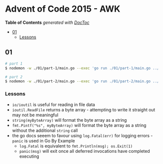 # Advent of Code 2015 - AWK

<!-- START doctoc generated TOC please keep comment here to allow auto update -->
<!-- DON'T EDIT THIS SECTION, INSTEAD RE-RUN doctoc TO UPDATE -->
**Table of Contents**  *generated with [DocToc](https://github.com/thlorenz/doctoc)*

- [01](#01)
  - [Lessons](#lessons)

<!-- END doctoc generated TOC please keep comment here to allow auto update -->


## 01

```bash
# part 1
$ nodemon -w ./01/part-1/main.go --exec 'go run ./01/part-1/main.go ../01.txt || exit 1'

# part 2
$ nodemon -w ./01/part-2/main.go --exec 'go run ./01/part-2/main.go ../01.txt || exit 1'
```

### Lessons

- `io/ioutil` is useful for reading in file data
- `ioutil.ReadFile` returns a byte array - attempting to write it straight out
    may not be meaningful
- `string(myByteArray)` will format the byte array as a string
- `fmt.Pintf("%s", myByteArray)` will format the byte array as a string without
    the additional `string` call
- the go docs seeem to favour using `log.Fatal(err)` for logging errors -
    `panic` is used in Go By Example
    - `log.Fatal` is equivalent to `fmt.Println(msg); os.Exit(1)`
    - `panic(msg)` will exit once all deferred invocations have completed
        executing


